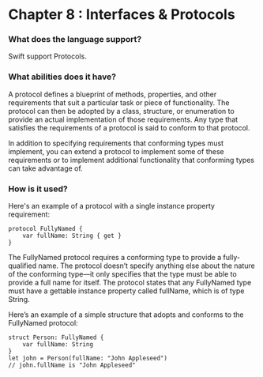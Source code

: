 # Chapter 8 : Interfaces & Protocols

### What does the language support?
Swift support Protocols.

### What abilities does it have?
A protocol defines a blueprint of methods, properties, and other requirements that suit a particular task or piece of functionality. The protocol can then be adopted by a class, structure, or enumeration to provide an actual implementation of those requirements. Any type that satisfies the requirements of a protocol is said to conform to that protocol.

In addition to specifying requirements that conforming types must implement, you can extend a protocol to implement some of these requirements or to implement additional functionality that conforming types can take advantage of.
### How is it used?
Here's an example of a protocol with a single instance property requirement:
```
protocol FullyNamed {
    var fullName: String { get }
}
```
The FullyNamed protocol requires a conforming type to provide a fully-qualified name. The protocol doesn’t specify anything else about the nature of the conforming type—it only specifies that the type must be able to provide a full name for itself. The protocol states that any FullyNamed type must have a gettable instance property called fullName, which is of type String.

Here’s an example of a simple structure that adopts and conforms to the FullyNamed protocol:
```
struct Person: FullyNamed {
    var fullName: String
}
let john = Person(fullName: "John Appleseed")
// john.fullName is "John Appleseed"
```